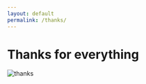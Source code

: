 ```yaml
---
layout: default
permalink: /thanks/
---
```


# Thanks for everything 

![thanks](https://media1.tenor.com/images/e43f26994351c9feba2fcd53052ed99f/tenor.gif?itemid=15743022)

